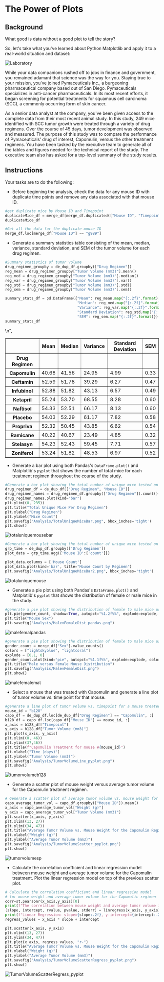 # The Power of Plots

## Background

What good is data without a good plot to tell the story?

So, let's take what you've learned about Python Matplotlib and apply it to a real-world situation and dataset:

![Laboratory](Images/Laboratory.jpg)

While your data companions rushed off to jobs in finance and government, you remained adamant that science was the way for you. Staying true to your mission, you've joined Pymaceuticals Inc., a burgeoning pharmaceutical company based out of San Diego. Pymaceuticals specializes in anti-cancer pharmaceuticals. In its most recent efforts, it began screening for potential treatments for squamous cell carcinoma (SCC), a commonly occurring form of skin cancer.

As a senior data analyst at the company, you've been given access to the complete data from their most recent animal study. In this study, 249 mice identified with SCC tumor growth were treated through a variety of drug regimens. Over the course of 45 days, tumor development was observed and measured. The purpose of this study was to compare the performance of Pymaceuticals' drug of interest, Capomulin, versus the other treatment regimens. You have been tasked by the executive team to generate all of the tables and figures needed for the technical report of the study. The executive team also has asked for a top-level summary of the study results.

## Instructions

Your tasks are to do the following:

* Before beginning the analysis, check the data for any mouse ID with duplicate time points and remove any data associated with that mouse ID.
```python
#get duplicate mice by Mouse ID and Timepoint
duplicateMice_df = merge_df[merge_df.duplicated(["Mouse ID", "Timepoint"])]
duplicateMice_df
```

```python
#Get all the data for the duplicate mouse ID
merge_df.loc[merge_df["Mouse ID"] == "g989"]
```


* Generate a summary statistics table consisting of the mean, median, variance, standard deviation, and SEM of the tumor volume for each drug regimen.
```python
#Summary statistics of tumor volume
drug_regimen_groupby = de_dup_df.groupby(["Drug Regimen"])
reg_mean = drug_regimen_groupby["Tumor Volume (mm3)"].mean()
reg_med = drug_regimen_groupby["Tumor Volume (mm3)"].median()
reg_var = drug_regimen_groupby["Tumor Volume (mm3)"].var()
reg_std = drug_regimen_groupby["Tumor Volume (mm3)"].std()
reg_sem = drug_regimen_groupby["Tumor Volume (mm3)"].sem()

summary_stats_df = pd.DataFrame({"Mean": reg_mean.map("{:.2f}".format),
                                 "Median": reg_med.map("{:.2f}".format),
                                 "Variance": reg_var.map("{:.2f}".format),
                                 "Standard Deviation": reg_std.map("{:.2f}".format),
                                 "SEM": reg_sem.map("{:.2f}".format)})
summary_stats_df
```
<div>
<table border=\"1\" class=\"dataframe\">
         <thead>\n",
           <tr style=\"text-align: right;\">
             <th></th>
             <th>Mean</th>
             <th>Median</th>
             <th>Variance</th>
             <th>Standard Deviation</th>
             <th>SEM</th>
           </tr>
           <tr>
             <th>Drug Regimen</th>
             <th></th>
             <th></th>
             <th></th>
             <th></th>
             <th></th>
           </tr>
         </thead>
         <tbody>
           <tr>
             <th>Capomulin</th>
             <td>40.68</td>
             <td>41.56</td>
             <td>24.95</td>
             <td>4.99</td>
             <td>0.33</td>
           </tr>
           <tr>
             <th>Ceftamin</th>
             <td>52.59</td>
             <td>51.78</td>
             <td>39.29</td>
             <td>6.27</td>
             <td>0.47</td>
           </tr>
           <tr>
             <th>Infubinol</th>
             <td>52.88</td>
             <td>51.82</td>
             <td>43.13</td>
             <td>6.57</td>
             <td>0.49</td>
           </tr>
           <tr>
             <th>Ketapril</th>
             <td>55.24</td>
             <td>53.70</td>
             <td>68.55</td>
             <td>8.28</td>
             <td>0.60</td>
           </tr>
           <tr>
             <th>Naftisol</th>
             <td>54.33</td>
             <td>52.51</td>
             <td>66.17</td>
            <td>8.13</td>
             <td>0.60</td>
           </tr>
           <tr>
             <th>Placebo</th>
             <td>54.03</td>
             <td>52.29</td>
             <td>61.17</td>
             <td>7.82</td>
             <td>0.58</td>
           </tr>
           <tr>
             <th>Propriva</th>
             <td>52.32</td>
             <td>50.45</td>
             <td>43.85</td>
             <td>6.62</td>
             <td>0.54</td>
           </tr>
           <tr>
             <th>Ramicane</th>
             <td>40.22</td>
             <td>40.67</td>
             <td>23.49</td>
             <td>4.85</td>
             <td>0.32</td>
           </tr>
           <tr>
             <th>Stelasyn</th>
             <td>54.23</td>
             <td>52.43</td>
             <td>59.45</td>
             <td>7.71</td>
             <td>0.57</td>
           </tr>
           <tr>
             <th>Zoniferol</th>
             <td>53.24</td>
             <td>51.82</td>
             <td>48.53</td>
             <td>6.97</td>
             <td>0.52</td>
           </tr>
         </tbody>
       </table>
       </div>

* Generate a bar plot using both Pandas's `DataFrame.plot()` and Matplotlib's `pyplot` that shows  the number of total mice for each treatment regimen throughout the course of the study.
```python
#Generate a bar plot showing the total number of unique mice tested on each drug regimint
drug_regimen_df = de_dup_df[["Drug Regimen", "Mouse ID"]]
drug_regimen_names = drug_regimen_df.groupby(["Drug Regimen"]).count()
drug_regimen_names.plot(kind="bar")
plt.ylim((0, 235))
plt.title("Total Unique Mice Per Drug Regimen")
plt.xlabel("Drug Regimen")
plt.ylabel("Mice Count")
plt.savefig("Analysis/TotalUniqueMiceBar.png", bbox_inches='tight')
plt.show()
```

![totaluniquemousebar](Analysis/TotalUniqueMiceBar.png)

```python
#Generate a bar plot showing the total number of unique mice tested on each drug regimint
grp_time = de_dup_df.groupby(['Drug Regimen'])
plot_data = grp_time.agg({'Mouse ID':['count']})

plot_data.columns = ['Mouse Count']
plot_data.plot(kind='bar', title="Mouse Count by Regimen")
plt.savefig("Analysis/TotalUniqueMiceBar2.png", bbox_inches='tight')
```

![totaluniquemouse](Analysis/TotalUniqueMiceBar2.png)

* Generate a pie plot using both Pandas's `DataFrame.plot()` and Matplotlib's `pyplot` that shows the distribution of female or male mice in the study.
```python
#generate a pie plot showing the distribution of female to male mice using pandas
plt.pie(gender_count, shadow=True, autopct="%1.2f%%", explode=explode, colors=colors, labels=('Male', 'Female'))
plt.title("Mouse Sex")
plt.savefig("Analysis/MalevFemaleDist_pandas.png")
```

![malefemalpandas](MalevFemaleDist_pandas.png)

```python
#generate a pie plot showing the distribution of female to male mice using pyplot
gender_count = merge_df["Sex"].value_counts()
colors = ["lightskyblue", "lightcoral"]
explode = [0.1, 0]
gender_count.plot(kind="pie", autopct="%1.1f%%", explode=explode, colors=colors, shadow=True)
plt.title("Male versus Female Mouse Distribution")
plt.savefig("Analysis/MalevFemaleDist.png")
plt.show()
```

![malefemalemat](Analysis/MalevFemaleDist.png)

* Select a mouse that was treated with Capomulin and generate a line plot of tumor volume vs. time point for that mouse.
```python
#generate a line plot of tumor volume vs. timepoint for a mouse treated with Capomulin
mouse_id = "b128"
capo_df = de_dup_df.loc[de_dup_df["Drug Regimen"] == "Capomulin", :]
b128_df = capo_df.loc[capo_df["Mouse ID"] == mouse_id, :]
x_axis = b128_df["Timepoint"]
y_axis = b128_df["Tumor Volume (mm3)"]
plt.plot(x_axis, y_axis)
plt.xlim((0, 46))
plt.ylim((37,46))
plt.title(f"Capomulin Treatment for mouse #{mouse_id}")
plt.xlabel("Time (days)")
plt.ylabel("Tumor Volume (mm3)")
plt.savefig("Analysis/TumorVolumeLine_pyplot.png")
plt.show()
```

![tumorvolumeb128](Analysis/TumorVolumeLine_pyplot.png)

* Generate a scatter plot of mouse weight versus average tumor volume for the Capomulin treatment regimen.
```python
# Generate a scatter plot of average tumor volume vs. mouse weight for the Capomulin regimen
capo_average_tumor_vol = capo_df.groupby(["Mouse ID"]).mean()
x_axis = capo_average_tumor_vol["Weight (g)"]
y_axis = capo_average_tumor_vol["Tumor Volume (mm3)"]
plt.scatter(x_axis, y_axis)
plt.xlim((13, 27))
plt.ylim((34, 47))
plt.title("Average Tumor Volume vs. Mouse Weight for the Capomulin Regimen")
plt.xlabel("Weight (g)")
plt.ylabel("Average Tumor Volume (mm3)")
plt.savefig("Analysis/TumorVolumeScatter_pyplot.png")
plt.show()
```

![tumorvolumesp](Analysis/TumorVolumeScatter_pyplot.png)

* Calculate the correlation coefficient and linear regression model between mouse weight and average tumor volume for the Capomulin treatment. Plot the linear regression model on top of the previous scatter plot.
```python
# Calculate the correlation coefficient and linear regression model 
# for mouse weight and average tumor volume for the Capomulin regimen
corr=st.pearsonr(x_axis,y_axis)[0]
print(f"The correlation between mouse weight and average tumor volume is {corr:.2f}")
(slope, intercept, rvalue, pvalue, stderr) = linregress(x_axis, y_axis)
print(f"Linear Regression: slope={slope:.2f}, y-intercept={intercept:.2f}, r-value={rvalue:.2f}, p-value={pvalue:.2f}, stderr={stderr:.2f}")
regress_values = x_axis * slope + intercept

plt.scatter(x_axis, y_axis)
plt.xlim((13, 27))
plt.ylim((34, 47))
plt.plot(x_axis, regress_values, "r-")
plt.title("Average Tumor Volume vs. Mouse Weight for the Capomulin Regimen")
plt.xlabel("Weight (g)")
plt.ylabel("Average Tumor Volume (mm3)")
plt.savefig("Analysis/TumorVolumeScatterRegress_pyplot.png")
plt.show()
```

![TumorVolumeScatterRegress_pyplot](Analysis/TumorVolumeScatterRegress_pyplot.png)